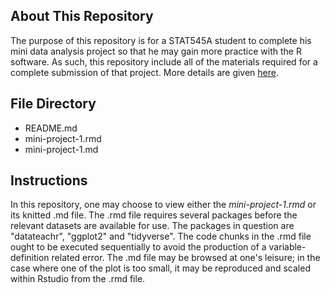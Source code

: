 ## About This Repository

The purpose of this repository is for a STAT545A student to complete his mini data analysis project so that he may gain more practice with the R software. As such, this repository include all of the materials required for a complete submission of that project. More details are given [here](https://ubc-stat.github.io/STAT545.github.io/webpages/mda/mda_deliverable1.html).

## File Directory
- README.md
- mini-project-1.rmd
- mini-project-1.md

## Instructions

In this repository, one may choose to view either the *mini-project-1.rmd* or its knitted .md file. The .rmd file requires several packages before the relevant datasets are available for use. The packages in question are "datateachr", "ggplot2" and "tidyverse". The code chunks in the .rmd file ought to be executed sequentially to avoid the production of a variable-definition related error. The .md file may be browsed at one's leisure; in the case where one of the plot is too small, it may be reproduced and scaled within Rstudio from the .rmd file.
